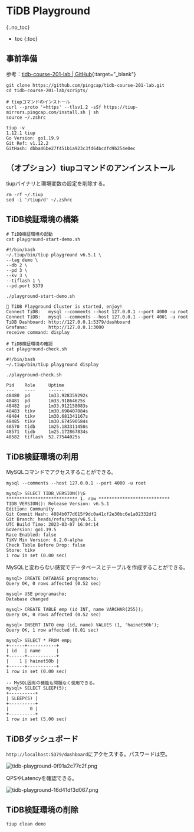 # TiDB Playground
{:.no_toc}

* toc
{:toc}

## 事前準備
参考：[tidb-course-201-lab \| GitHub](https://github.com/pingcap/tidb-course-201-lab){:target="_blank"}

```shell
git clone https://github.com/pingcap/tidb-course-201-lab.git
cd tidb-course-201-lab/scripts/

# tiupコマンドのインストール
curl --proto '=https' --tlsv1.2 -sSf https://tiup-mirrors.pingcap.com/install.sh | sh
source ~/.zshrc

tiup -v
1.12.1 tiup
Go Version: go1.19.9
Git Ref: v1.12.2
GitHash: dbba46be27f451b1a923c3fd64bcdfd9b254e0ec
```

## （オプション）tiupコマンドのアンインストール
tiupバイナリと環境変数の設定を削除する。

```shell
rm -rf ~/.tiup
sed -i '/tiup/d' ~/.zshrc
```

## TiDB検証環境の構築

```shell
# TiDB検証環境の起動
cat playground-start-demo.sh

#!/bin/bash
~/.tiup/bin/tiup playground v6.5.1 \
--tag demo \
--db 2 \
--pd 3 \
--kv 3 \
--tiflash 1 \
--pd.port 5379

./playground-start-demo.sh

🎉 TiDB Playground Cluster is started, enjoy!
Connect TiDB:   mysql --comments --host 127.0.0.1 --port 4000 -u root
Connect TiDB:   mysql --comments --host 127.0.0.1 --port 4001 -u root
TiDB Dashboard: http://127.0.0.1:5379/dashboard
Grafana:        http://127.0.0.1:3000
receive command: display

# TiDB検証環境の確認
cat playground-check.sh

#!/bin/bash
~/.tiup/bin/tiup playground display

./playground-check.sh

Pid    Role     Uptime
---    ----     ------
48480  pd       1m33.928359292s
48481  pd       1m33.91864625s
48482  pd       1m33.912158083s
48483  tikv     1m30.690407084s
48484  tikv     1m30.681341167s
48485  tikv     1m30.674590584s
48570  tidb     1m25.183311458s
48571  tidb     1m25.172867834s
48582  tiflash  52.77544025s
```

## TiDB検証環境の利用
MySQLコマンドでアクセスすることができる。

```shell
mysql --comments --host 127.0.0.1 --port 4000 -u root

mysql> SELECT TIDB_VERSION()\G
*************************** 1. row ***************************
TIDB_VERSION(): Release Version: v6.5.1
Edition: Community
Git Commit Hash: 4084b077d615f9dc0a41cf2e30bc6e1a02332df2
Git Branch: heads/refs/tags/v6.5.1
UTC Build Time: 2023-03-07 16:04:14
GoVersion: go1.19.5
Race Enabled: false
TiKV Min Version: 6.2.0-alpha
Check Table Before Drop: false
Store: tikv
1 row in set (0.00 sec)
```

MySQLと変わらない感覚でデータベースとテーブルを作成することができる。

```shell
mysql> CREATE DATABASE programacho;
Query OK, 0 rows affected (0.52 sec)

mysql> USE programacho;
Database changed

mysql> CREATE TABLE emp (id INT, name VARCHAR(255));
Query OK, 0 rows affected (0.52 sec)

mysql> INSERT INTO emp (id, name) VALUES (1, 'hainet50b');
Query OK, 1 row affected (0.01 sec)

mysql> SELECT * FROM emp;
+------+-----------+
| id   | name      |
+------+-----------+
|    1 | hainet50b |
+------+-----------+
1 row in set (0.00 sec)

-- MySQL固有の機能も問題なく使用できる。
mysql> SELECT SLEEP(5);
+----------+
| SLEEP(5) |
+----------+
|        0 |
+----------+
1 row in set (5.00 sec)
```

## TiDBダッシュボード
`http://localhost:5379/dashboard`にアクセスする。パスワードは空。

![tidb-playground-0f91a2c77c2f.png](https://programacho.blob.core.windows.net/images/tidb-playground-0f91a2c77c2f.png)

QPSやLatencyを確認できる。

![tidb-playground-16d41df3d067.png](https://programacho.blob.core.windows.net/images/tidb-playground-16d41df3d067.png)

## TiDB検証環境の削除

```shell
tiup clean demo
```
